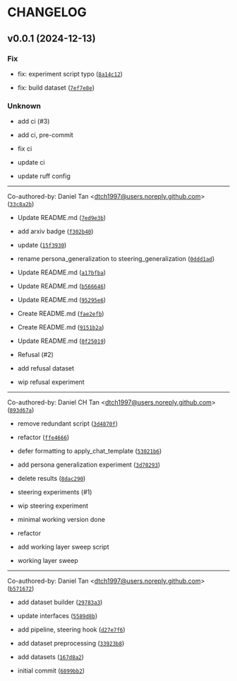 # CHANGELOG



## v0.0.1 (2024-12-13)

### Fix

* fix: experiment script typo ([`8a14c12`](https://github.com/dtch1997/steering-bench/commit/8a14c12bd3eb0d3bb2af0e382f356cfeeb57cf3a))

* fix: build dataset ([`7ef7e8e`](https://github.com/dtch1997/steering-bench/commit/7ef7e8e273b6e5be41f2a80092164240373642ec))

### Unknown

* add ci (#3)

* add ci, pre-commit

* fix ci

* update ci

* update ruff config

---------

Co-authored-by: Daniel Tan &lt;dtch1997@users.noreply.github.com&gt; ([`33c8a2b`](https://github.com/dtch1997/steering-bench/commit/33c8a2b8195b93bbdbeffb9e449379a0f7c1f724))

* Update README.md ([`7ed9e3b`](https://github.com/dtch1997/steering-bench/commit/7ed9e3b43d2d993c99a74ccc653dfde3efa290d0))

* add arxiv badge ([`f302b40`](https://github.com/dtch1997/steering-bench/commit/f302b404373d42526291bf12f6ab73c8a07f87fc))

* update ([`15f3930`](https://github.com/dtch1997/steering-bench/commit/15f39308509a286a7ad5d68e37c06e49a1fd6c06))

* rename persona_generalization to steering_generalization ([`0ddd1ad`](https://github.com/dtch1997/steering-bench/commit/0ddd1ad8b39885270142668b764e103efcd58ad4))

* Update README.md ([`a17bfba`](https://github.com/dtch1997/steering-bench/commit/a17bfbaa2e97746765c2abba62eb9b0c06f46e0c))

* Update README.md ([`b566646`](https://github.com/dtch1997/steering-bench/commit/b5666462ffa8fedfad7ce1c69576e3f8a182a974))

* Update README.md ([`95295e6`](https://github.com/dtch1997/steering-bench/commit/95295e6d99a15719707074fbc226626ed6418c78))

* Create README.md ([`fae2efb`](https://github.com/dtch1997/steering-bench/commit/fae2efb446b100ad87c7d088b6c205709e558f1b))

* Create README.md ([`9151b2a`](https://github.com/dtch1997/steering-bench/commit/9151b2a09b51be95c2310ebff207bb015204c8e9))

* Update README.md ([`0f25019`](https://github.com/dtch1997/steering-bench/commit/0f25019d0293aaf45f60ee2225c64d492fa90db3))

* Refusal (#2)

* add refusal dataset

* wip refusal experiment

---------

Co-authored-by: Daniel CH Tan &lt;dtch1997@users.noreply.github.com&gt; ([`893d67a`](https://github.com/dtch1997/steering-bench/commit/893d67a129cba415ccfef5f7b8b56ca955e90f27))

* remove redundant script ([`3d4870f`](https://github.com/dtch1997/steering-bench/commit/3d4870fd2284edb61b18b2028c48bcf802c22057))

* refactor ([`ffe4666`](https://github.com/dtch1997/steering-bench/commit/ffe466652715b893b356bcc99218bd3e46ed085c))

* defer formatting to apply_chat_template ([`53021b6`](https://github.com/dtch1997/steering-bench/commit/53021b62c51c64e58909541a484fb662789e09e7))

* add persona generalization experiment ([`3d70293`](https://github.com/dtch1997/steering-bench/commit/3d7029358e88d0dc0a9d442346d3a809b9a8ece5))

* delete results ([`8dac290`](https://github.com/dtch1997/steering-bench/commit/8dac290a83a846cc73b6c49cf6ab13bf17f490a6))

* steering experiments (#1)

* wip steering experiment

* minimal working version done

* refactor

* add working layer sweep script

* working layer sweep

---------

Co-authored-by: Daniel Tan &lt;dtch1997@users.noreply.github.com&gt; ([`b571672`](https://github.com/dtch1997/steering-bench/commit/b5716725eb679e23724ec785dfb10bb11c501db4))

* add dataset builder ([`29783a3`](https://github.com/dtch1997/steering-bench/commit/29783a3d88f9728188183237acef8370a8b0a8d6))

* update interfaces ([`5589d8b`](https://github.com/dtch1997/steering-bench/commit/5589d8b3ef1fe0a528b712f6a971887fff149120))

* add pipeline, steering hook ([`d27e7f6`](https://github.com/dtch1997/steering-bench/commit/d27e7f6d0ef6577e16482ac1e641e2353ead1f83))

* add dataset preprocessing ([`33923b8`](https://github.com/dtch1997/steering-bench/commit/33923b895d4cfb6eec1f9c4d1ca4b81e4704ff61))

* add datasets ([`167d8a2`](https://github.com/dtch1997/steering-bench/commit/167d8a2101c0b6a66b8e291e62bd5e30c150cf49))

* initial commit ([`6899bb2`](https://github.com/dtch1997/steering-bench/commit/6899bb20ddb84a8a480152dfe175527311f1077f))
